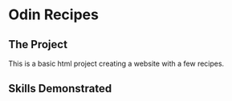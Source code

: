 # Odin Recipes

## The Project

This is a basic html project creating a website with a few recipes.

## Skills Demonstrated
